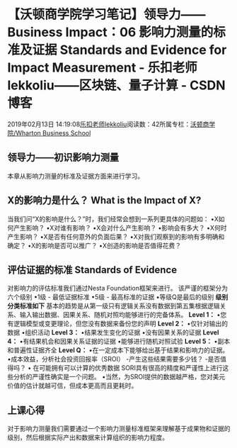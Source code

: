 
# 【沃顿商学院学习笔记】领导力——Business Impact：06 影响力测量的标准及证据 Standards and Evidence for Impact Measurement - 乐扣老师lekkoliu——区块链、量子计算 - CSDN博客

2019年02月13日 14:19:08[乐扣老师lekkoliu](https://me.csdn.net/lsttoy)阅读数：42所属专栏：[沃顿商学院/Wharton Business School](https://blog.csdn.net/column/details/33347.html)



## 领导力——初识影响力测量
本章从影响力测量的标准及证据方面来进行学习。
## X的影响力是什么？ What is the Impact of X?
当我们问“X的影响是什么？”时，我们经常会想到一系列更具体的问题如：
•X如何产生影响？
•X对谁有影响？
•X会对什么产生影响？
•影响会有多大？
•X何时产生影响？
•X是否有任何意外的负面后果？
•X对我们观察到的影响有多明确和确定？
•X的影响是否可以推广？
•X创造的影响是否值得花费？
## 评估证据的标准 Standards of Evidence
对影响力的评估标准我们通过Nesta Foundation框架来进行。
该严谨的框架分为六个级别
•1级 - 最低证据标准
•5级 - 最高标准的证据
•等级Q是最后的级别
**级别分类标准如下**
基本的趋势是从第一级只有逻辑关系没有数据到第五集根据逻辑关系、输入输出数据、因果关系、随机对照均能够进行的完备体系。
**Level 1：**
•您有逻辑模型或变更理论，但您没有数据来备份您的声明
**Level 2：**
•仅针对输出的数据
•组织活动
**Level 3：**
•结果发生变化的证据
•没有因果关系的证据
**Level 4：**
•有结果机会和因果关系证据的证据
•能够进行随机对照试验
**Level 5：**
•副本和普遍性证据齐全
**Level Q：**
•在一定成本下能够给出基于结果和影响力的证据。
•成本效益，分析社会投资回报率（SROI）
-产生这些结果需要多少钱？
-是否值得吗？
• 在可能拥有可以计算的优秀数据 SORI具有很高的精度和严谨性上进行这些分析的严谨性确实是一个问题。
•当然，为SROI提供的数据越严格，您对美元价值的估计就越可信，但成本更高而且更耗时。
## 上课心得
对于影响力测量我们需要通过一个影响力测量标准框架来理解基于成果物和证据的级别，然后根据实际产出和数据来计算组织的影响力程度。

